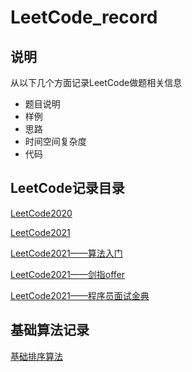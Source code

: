 # LeetCode_record

## 说明

从以下几个方面记录LeetCode做题相关信息

- 题目说明
- 样例
- 思路
- 时间空间复杂度
- 代码

## LeetCode记录目录

[LeetCode2020](LeetCode2020.md)

[LeetCode2021](LeetCode2021.md)

[LeetCode2021——算法入门](LeetCode2021-算法入门.md)

[LeetCode2021——剑指offer](LeetCode-剑指offer2.md)

[LeetCode2021——程序员面试金典](LeetCode-程序员面试金典.md)

## 基础算法记录

[基础排序算法](基础排序算法.md)
